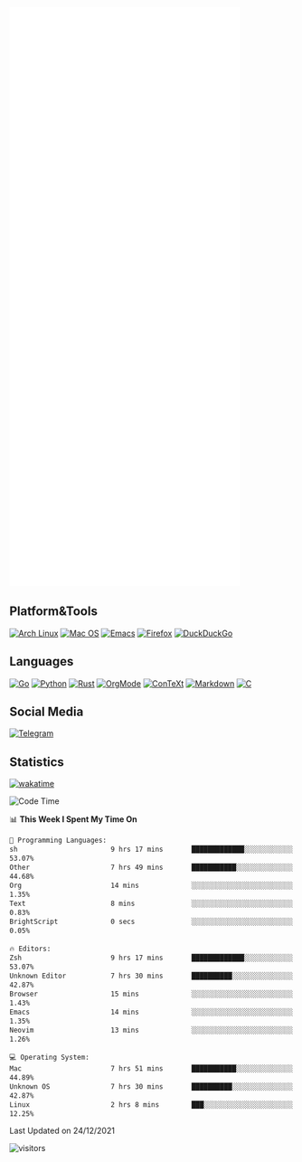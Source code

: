 ![Metrics](https://github.com/SteamedFish/SteamedFish/blob/master/github-metrics.svg)

## Platform&Tools

[![Arch Linux](https://img.shields.io/badge/ArchLinux-1793D1?logo=arch-linux&logoColor=fff&style=flat-square)](https://archlinux.org/)
[![Mac OS](https://img.shields.io/badge/MacOS-000000?style=flat-square&logo=macos&logoColor=F0F0F0)](https://www.apple.com/macos/)
[![Emacs](https://img.shields.io/badge/Emacs-%237F5AB6.svg?&style=flat-square&logo=gnu-emacs&logoColor=white)](https://www.gnu.org/software/emacs/)
[![Firefox](https://img.shields.io/badge/Firefox-FF7139?style=flat-square&logo=Firefox-Browser&logoColor=white)](https://firefox.com/)
[![DuckDuckGo](https://img.shields.io/badge/DuckDuckGo-DE5833?style=flat-square&logo=DuckDuckGo&logoColor=white)](https://duckduckgo.com/)

## Languages

[![Go](https://img.shields.io/badge/Golang-%2300ADD8.svg?style=flat-square&logo=go&logoColor=white)](https://golang.org/)
[![Python](https://img.shields.io/badge/Python-3670A0?style=flat-square&logo=python&logoColor=ffdd54)](https://www.python.org/)
[![Rust](https://img.shields.io/badge/Rust-%23000000.svg?style=flat-square&logo=rust&logoColor=white)](https://www.rust-lang.org/)
[![OrgMode](https://img.shields.io/badge/OrgMode-%23000000.svg?style=flat-square&logo=org&logoColor=white)](https://orgmode.org/)
[![ConTeXt](https://img.shields.io/badge/ConTeXt-%23008080.svg?style=flat-square&logo=latex&logoColor=white)](https://contextgarden.net/)
[![Markdown](https://img.shields.io/badge/MarkDown-%23000000.svg?style=flat-square&logo=markdown&logoColor=white)](https://daringfireball.net/projects/markdown/)
[![C](https://img.shields.io/badge/C-%2300599C.svg?style=flat-square&logo=c&logoColor=white)](https://www.iso.org/standard/74528.html)

## Social Media

[![Telegram](https://img.shields.io/badge/SteamedFish-2CA5E0?style=social&logo=telegram&logoColor=white)](https://t.me/SteamedFish)

## Statistics
[![wakatime](https://wakatime.com/badge/user/168280d6-fcf2-4b4f-ad3a-dc4612f35b38.svg)](https://wakatime.com/@168280d6-fcf2-4b4f-ad3a-dc4612f35b38)

<!--START_SECTION:waka-->
![Code Time](http://img.shields.io/badge/Code%20Time-1%2C531%20hrs%2019%20mins-blue)

📊 **This Week I Spent My Time On** 

```text
💬 Programming Languages: 
sh                       9 hrs 17 mins       █████████████░░░░░░░░░░░░   53.07% 
Other                    7 hrs 49 mins       ███████████░░░░░░░░░░░░░░   44.68% 
Org                      14 mins             ░░░░░░░░░░░░░░░░░░░░░░░░░   1.35% 
Text                     8 mins              ░░░░░░░░░░░░░░░░░░░░░░░░░   0.83% 
BrightScript             0 secs              ░░░░░░░░░░░░░░░░░░░░░░░░░   0.05%

🔥 Editors: 
Zsh                      9 hrs 17 mins       █████████████░░░░░░░░░░░░   53.07% 
Unknown Editor           7 hrs 30 mins       ██████████░░░░░░░░░░░░░░░   42.87% 
Browser                  15 mins             ░░░░░░░░░░░░░░░░░░░░░░░░░   1.43% 
Emacs                    14 mins             ░░░░░░░░░░░░░░░░░░░░░░░░░   1.35% 
Neovim                   13 mins             ░░░░░░░░░░░░░░░░░░░░░░░░░   1.26%

💻 Operating System: 
Mac                      7 hrs 51 mins       ███████████░░░░░░░░░░░░░░   44.89% 
Unknown OS               7 hrs 30 mins       ██████████░░░░░░░░░░░░░░░   42.87% 
Linux                    2 hrs 8 mins        ███░░░░░░░░░░░░░░░░░░░░░░   12.25%

```


 Last Updated on 24/12/2021
<!--END_SECTION:waka-->

![visitors](https://visitor-badge.laobi.icu/badge?page_id=SteamedFish.SteamedFish)
